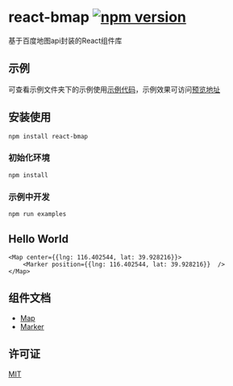 # react-bmap [![npm version](https://img.shields.io/npm/v/react-bmap.svg)](https://www.npmjs.com/package/react-bmap)
基于百度地图api封装的React组件库

## 示例
可查看示例文件夹下的示例使用[示例代码](https://github.com/huiyan-fe/react-bmap/tree/master/docs/examples)，示例效果可访问[预览地址](https://huiyan-fe.github.io/react-bmap/examples/)

## 安装使用

    npm install react-bmap

### 初始化环境
    npm install
    
### 示例中开发
    npm run examples
    
## Hello World
    <Map center={{lng: 116.402544, lat: 39.928216}}>
        <Marker position={{lng: 116.402544, lat: 39.928216}}  />
    </Map>
    
## 组件文档

- [Map](./src/components/map.md)
- [Marker](./src/components/marker.md)

## 许可证
[MIT](./LICENSE)
